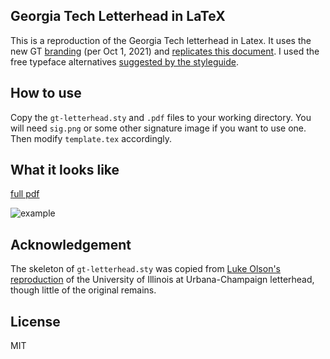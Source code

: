 ## Georgia Tech Letterhead in LaTeX

This is a reproduction of the Georgia Tech letterhead in Latex.
It uses the new GT [branding](https://brand.gatech.edu/) (per Oct 1, 2021) and [replicates this document](https://brand.gatech.edu/brand-assets/letterhead).
I used the free typeface alternatives [suggested by the styleguide](https://brand.gatech.edu/our-look/typography).

## How to use

Copy the `gt-letterhead.sty` and `.pdf` files to your working directory.
You will need `sig.png` or some other signature image if you want to use one.
Then modify `template.tex` accordingly.

## What it looks like

[full pdf](./example/example.pdf)

![example](./example/example.png "example")

## Acknowledgement

The skeleton of `gt-letterhead.sty` was copied from [Luke Olson's reproduction](https://github.com/lukeolson/illinois-letterhead) of the University of Illinois at Urbana-Champaign letterhead, though little of the original remains.

## License

MIT
